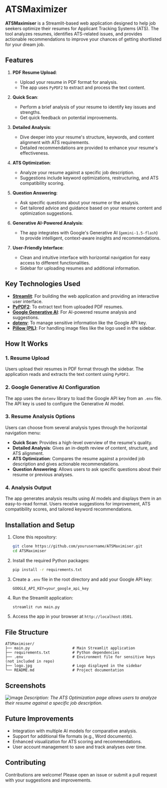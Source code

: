 # ATSMaximizer


**ATSMaximiser** is a Streamlit-based web application designed to help job seekers optimize their resumes for Applicant Tracking Systems (ATS). The tool analyzes resumes, identifies ATS-related issues, and provides actionable recommendations to improve your chances of getting shortlisted for your dream job.

## Features

1. **PDF Resume Upload**: 
   - Upload your resume in PDF format for analysis.
   - The app uses `PyPDF2` to extract and process the text content.

2. **Quick Scan**:
   - Perform a brief analysis of your resume to identify key issues and strengths.
   - Get quick feedback on potential improvements.

3. **Detailed Analysis**:
   - Dive deeper into your resume's structure, keywords, and content alignment with ATS requirements.
   - Detailed recommendations are provided to enhance your resume's effectiveness.

4. **ATS Optimization**:
   - Analyze your resume against a specific job description.
   - Suggestions include keyword optimizations, restructuring, and ATS compatibility scoring.

5. **Question Answering**:
   - Ask specific questions about your resume or the analysis.
   - Get tailored advice and guidance based on your resume content and optimization suggestions.

6. **Generative AI-Powered Analysis**:
   - The app integrates with Google's Generative AI (`gemini-1.5-flash`) to provide intelligent, context-aware insights and recommendations.

7. **User-Friendly Interface**:
   - Clean and intuitive interface with horizontal navigation for easy access to different functionalities.
   - Sidebar for uploading resumes and additional information.

## Key Technologies Used

- **[Streamlit](https://streamlit.io/)**: For building the web application and providing an interactive user interface.
- **[PyPDF2](https://pypi.org/project/PyPDF2/)**: To extract text from uploaded PDF resumes.
- **[Google Generative AI](https://ai.google/)**: For AI-powered resume analysis and suggestions.
- **[dotenv](https://pypi.org/project/python-dotenv/)**: To manage sensitive information like the Google API key.
- **[Pillow (PIL)](https://pypi.org/project/Pillow/)**: For handling image files like the logo used in the sidebar.

## How It Works

### 1. Resume Upload
Users upload their resumes in PDF format through the sidebar. The application reads and extracts the text content using `PyPDF2`.

### 2. Google Generative AI Configuration
The app uses the `dotenv` library to load the Google API key from an `.env` file. The API key is used to configure the Generative AI model.

### 3. Resume Analysis Options
Users can choose from several analysis types through the horizontal navigation menu:
- **Quick Scan**: Provides a high-level overview of the resume's quality.
- **Detailed Analysis**: Gives an in-depth review of content, structure, and ATS alignment.
- **ATS Optimization**: Compares the resume against a provided job description and gives actionable recommendations.
- **Question Answering**: Allows users to ask specific questions about their resume or previous analyses.

### 4. Analysis Output
The app generates analysis results using AI models and displays them in an easy-to-read format. Users receive suggestions for improvement, ATS compatibility scores, and tailored keyword recommendations.

## Installation and Setup

1. Clone this repository:
   ```bash
   git clone https://github.com/yourusername/ATSMaximiser.git
   cd ATSMaximiser
   ```

2. Install the required Python packages:
   ```bash
   pip install -r requirements.txt
   ```

3. Create a `.env` file in the root directory and add your Google API key:
   ```
   GOOGLE_API_KEY=your_google_api_key
   ```

4. Run the Streamlit application:
   ```bash
   streamlit run main.py
   ```

5. Access the app in your browser at `http://localhost:8501`.

## File Structure

```
ATSMaximiser/
├── main.py                   # Main Streamlit application
├── requirements.txt          # Python dependencies
├── .env                      # Environment file for sensitive keys (not included in repo)
├── logo.jpg                  # Logo displayed in the sidebar
└── README.md                 # Project documentation
```

## Screenshots

![image](https://github.com/user-attachments/assets/beae719a-9608-47ca-8bf1-0e294694a834)
*Description: The ATS Optimization page allows users to analyze their resume against a specific job description.*

## Future Improvements

- Integration with multiple AI models for comparative analysis.
- Support for additional file formats (e.g., Word documents).
- Enhanced visualization for ATS scoring and recommendations.
- User account management to save and track analyses over time.

## Contributing

Contributions are welcome! Please open an issue or submit a pull request with your suggestions and improvements.
